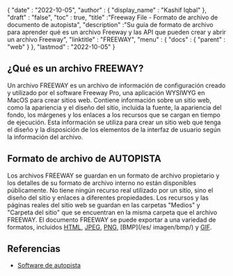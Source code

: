 {
  "date" : "2022-10-05",
  "author" : {
    "display_name" : "Kashif Iqbal"
},
  "draft" : "false",
  "toc" : true,
  "title" :"Freeway File - Formato de archivo de documento de autopista",
  "description" :"Su guía de formato de archivo para aprender qué es un archivo Freeway y las API que pueden crear y abrir un archivo Freeway",
  "linktitle" : "FREEWAY",
  "menu" : {
    "docs" : {
      "parent" : "web"
}
},
  "lastmod" : "2022-10-05"
}

## ¿Qué es un archivo FREEWAY?

Un archivo FREEWAY es un archivo de información de configuración creado y utilizado por el software Freeway Pro, una aplicación WYSIWYG en MacOS para crear sitios web. Contiene información sobre un sitio web, como la apariencia y el diseño del sitio, incluida la fuente, la apariencia del fondo, los márgenes y los enlaces a los recursos que se cargan en tiempo de ejecución. Esta información se utiliza para crear un sitio web que tenga el diseño y la disposición de los elementos de la interfaz de usuario según la información del archivo.

## Formato de archivo de AUTOPISTA

Los archivos FREEWAY se guardan en un formato de archivo propietario y los detalles de su formato de archivo interno no están disponibles públicamente. No tiene ningún recurso real utilizado por un sitio, sino el diseño del sitio y enlaces a diferentes propiedades. Los recursos y las páginas reales del sitio web se guardan en las carpetas "Medios" y "Carpeta del sitio" que se encuentran en la misma carpeta que el archivo FREEWAY. El documento FREEWAY se puede exportar a una variedad de formatos, incluidos [HTML](/es/web/html/), [JPEG](/es/image/jpeg/), [PNG](/es/image/png/), [BMP](/es/ imagen/bmp/) y [GIF](/es/image/gif/).

## Referencias

* [Software de autopista](https://en.wikipedia.org/wiki/Freeway_(software))

